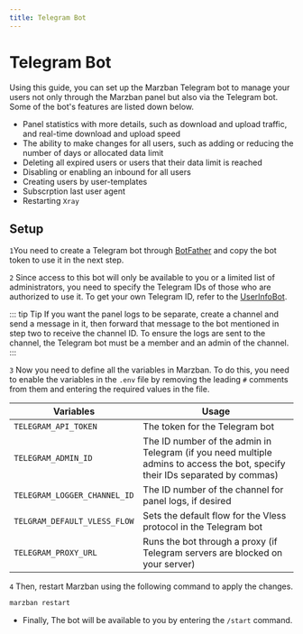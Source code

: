 ```yaml
---
title: Telegram Bot 
---
```


# Telegram Bot

Using this guide, you can set up the Marzban Telegram bot to manage your users not only through the Marzban panel but also via the Telegram bot. Some of the bot's features are listed down below.

- Panel statistics with more details, such as download and upload traffic, and real-time download and upload speed
- The ability to make changes for all users, such as adding or reducing the number of days or allocated data limit
- Deleting all expired users or users that their data limit is reached
- Disabling or enabling an inbound for all users
- Creating users by user-templates 
- Subscrption last user agent 
- Restarting `Xray`

## Setup

`1`You need to create a Telegram bot through [BotFather](https://t.me/BotFather) and copy the bot token to use it in the next step.

`2` Since access to this bot will only be available to you or a limited list of administrators, you need to specify the Telegram IDs of those who are authorized to use it. To get your own Telegram ID, refer to the [UserInfoBot](https://t.me/userinfobot).

::: tip Tip 
If you want the panel logs to be separate, create a channel and send a message in it, then forward that message to the bot mentioned in step two to receive the channel ID. To ensure the logs are sent to the channel, the Telegram bot must be a member and an admin of the channel.
:::

`3` Now you need to define all the variables in Marzban. To do this, you need to enable the variables in the `.env` file by removing the leading `#` comments from them and entering the required values in the file.

| Variables                    |                  Usage                                                      |
|------------------------------|-----------------------------------------------------------------------------|
| `TELEGRAM_API_TOKEN`         | The token for the Telegram bot                                              |       
| `TELEGRAM_ADMIN_ID` | The ID number of the admin in Telegram (if you need multiple admins to access the bot, specify their IDs separated by commas)                                                                       |
| `TELEGRAM_LOGGER_CHANNEL_ID` | The ID number of the channel for panel logs, if desired                     |  
| `TELGRAM_DEFAULT_VLESS_FLOW`  | Sets the default flow for the Vless protocol in the Telegram bot           |    
| `TELEGRAM_PROXY_URL`       | Runs the bot through a proxy (if Telegram servers are blocked on your server) |

`4` Then, restart Marzban using the following command to apply the changes.

  ```bash
  marzban restart
  ```

- Finally, The bot will be available to you by entering the `/start` command.
